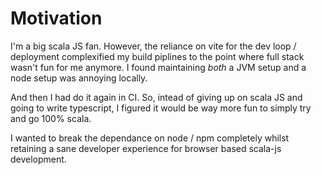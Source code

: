 # Motivation

I'm a big scala JS fan. However, the reliance on vite for the dev loop / deployment complexified my build piplines to the point where full stack wasn't fun for me anymore. I found maintaining _both_ a JVM setup and a node setup was annoying locally.

And then I had do it again in CI. So, intead of giving up on scala JS and going to write typescript, I figured it would be way more fun to simply try and go 100% scala.

I wanted to break the dependance on node / npm completely whilst retaining a sane developer experience for browser based scala-js development.